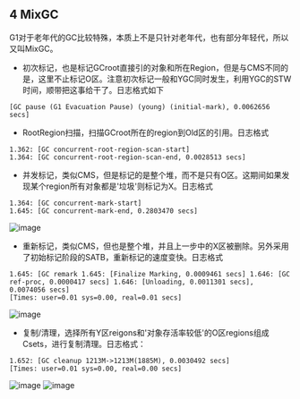 ## 4 MixGC

G1对于老年代的GC比较特殊，本质上不是只针对老年代，也有部分年轻代，所以又叫MixGC。

- 初次标记，也是标记GCroot直接引的对象和所在Region，但是与CMS不同的是，这里不止标记O区。注意初次标记一般和YGC同时发生，利用YGC的STW时间，顺带把这事给干了。日志格式如下

```
[GC pause (G1 Evacuation Pause) (young) (initial-mark), 0.0062656 secs]
```

- RootRegion扫描，扫描GCroot所在的region到Old区的引用。日志格式

```
1.362: [GC concurrent-root-region-scan-start]
1.364: [GC concurrent-root-region-scan-end, 0.0028513 secs]
```

- 并发标记，类似CMS，但是标记的是整个堆，而不是只有O区。这期间如果发现某个region所有对象都是'垃圾'则标记为X。日志格式

```
1.364: [GC concurrent-mark-start]
1.645: [GC concurrent-mark-end, 0.2803470 secs]
```

![image](https://bolg.obs.cn-north-1.myhuaweicloud.com/1909/g1-3.png)

- 重新标记，类似CMS，但也是整个堆，并且上一步中的X区被删除。另外采用了初始标记阶段的SATB，重新标记的速度变快。日志格式

```
1.645: [GC remark 1.645: [Finalize Marking, 0.0009461 secs] 1.646: [GC ref-proc, 0.0000417 secs] 1.646: [Unloading, 0.0011301 secs], 0.0074056 secs]
[Times: user=0.01 sys=0.00, real=0.01 secs]
```

![image](https://bolg.obs.cn-north-1.myhuaweicloud.com/1909/g1-4.png)

- 复制/清理，选择所有Y区reigons和'对象存活率较低'的O区regions组成Csets，进行复制清理。日志格式：

```
1.652: [GC cleanup 1213M->1213M(1885M), 0.0030492 secs]
[Times: user=0.01 sys=0.00, real=0.00 secs]
```

![image](https://bolg.obs.cn-north-1.myhuaweicloud.com/1909/g1-5.png)
![image](https://bolg.obs.cn-north-1.myhuaweicloud.com/1909/g1-6.png)